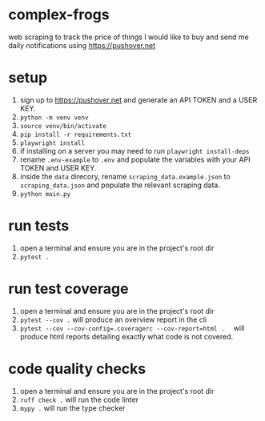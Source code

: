 # complex-frogs
web scraping to track the price of things I would like to buy and send me daily notifications using https://pushover.net

# setup
1. sign up to https://pushover.net and generate an API TOKEN and a USER KEY.
1. `python -m venv venv`
1. `source venv/bin/activate`
1. `pip install -r requirements.txt`
1. `playwright install`
1. if installing on a server you may need to run `playwright install-deps`
1. rename `.env-example` to `.env` and populate the variables with your API TOKEN and USER KEY.
1. inside the `data` direcory, rename `scraping_data.example.json` to `scraping_data.json` and populate the relevant scraping data.
1. `python main.py`

# run tests
1. open a terminal and ensure you are in the project's root dir
1. `pytest .`

# run test coverage
1. open a terminal and ensure you are in the project's root dir
1. `pytest --cov .` will produce an overview report in the cli
1. `pytest --cov --cov-config=.coveragerc --cov-report=html .  ` will produce html reports detailing exactly what code is not covered.

# code quality checks
1. open a terminal and ensure you are in the project's root dir
1. `ruff check .` will run the code linter
1. `mypy .` will run the type checker
